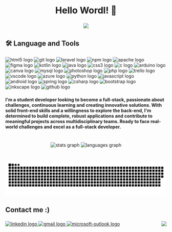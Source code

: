 <h1 align="center">Hello Wordl! 🤗</h1>

###

<div align="center">
  <img height="200" src="https://media.giphy.com/media/v1.Y2lkPTc5MGI3NjExYTEyMDgzYWYzMTM4NTcwZGUwYWRjNTMwNjU4NjIwYmZmNTJiMDMyMSZlcD12MV9pbnRlcm5hbF9naWZzX2dpZklkJmN0PWc/L1R1tvI9svkIWwpVYr/giphy.gif"  />
</div>

###

<h2 align="left">🛠 Language and Tools</h2>

###

<div align="left">
  <img src="https://cdn.jsdelivr.net/gh/devicons/devicon/icons/html5/html5-original.svg" height="60" width="61" alt="html5 logo"  />
  <img src="https://cdn.jsdelivr.net/gh/devicons/devicon/icons/git/git-original.svg" height="60" width="61" alt="git logo"  />
  <img src="https://cdn.jsdelivr.net/gh/devicons/devicon/icons/laravel/laravel-plain.svg" height="60" width="61" alt="laravel logo"  />
  <img src="https://cdn.jsdelivr.net/gh/devicons/devicon/icons/npm/npm-original-wordmark.svg" height="60" width="61" alt="npm logo"  />
  <img src="https://cdn.jsdelivr.net/gh/devicons/devicon/icons/apache/apache-original.svg" height="60" width="61" alt="apache logo"  />
  <img src="https://cdn.jsdelivr.net/gh/devicons/devicon/icons/figma/figma-original.svg" height="60" width="61" alt="figma logo"  />
  <img src="https://cdn.jsdelivr.net/gh/devicons/devicon/icons/kotlin/kotlin-original.svg" height="60" width="61" alt="kotlin logo"  />
  <img src="https://cdn.jsdelivr.net/gh/devicons/devicon/icons/java/java-original.svg" height="60" width="61" alt="java logo"  />
  <img src="https://cdn.jsdelivr.net/gh/devicons/devicon/icons/css3/css3-original.svg" height="60" width="61" alt="css3 logo"  />
  <img src="https://cdn.jsdelivr.net/gh/devicons/devicon/icons/c/c-original.svg" height="60" width="61" alt="c logo"  />
  <img src="https://cdn.jsdelivr.net/gh/devicons/devicon/icons/arduino/arduino-original.svg" height="60" width="61" alt="arduino logo"  />
  <img src="https://cdn.jsdelivr.net/gh/devicons/devicon/icons/canva/canva-original.svg" height="60" width="61" alt="canva logo"  />
  <img src="https://cdn.jsdelivr.net/gh/devicons/devicon/icons/mysql/mysql-original.svg" height="60" width="61" alt="mysql logo"  />
  <img src="https://cdn.jsdelivr.net/gh/devicons/devicon/icons/photoshop/photoshop-plain.svg" height="60" width="61" alt="photoshop logo"  />
  <img src="https://cdn.jsdelivr.net/gh/devicons/devicon/icons/php/php-original.svg" height="60" width="61" alt="php logo"  />
  <img src="https://cdn.jsdelivr.net/gh/devicons/devicon/icons/trello/trello-plain.svg" height="60" width="61" alt="trello logo"  />
  <img src="https://cdn.jsdelivr.net/gh/devicons/devicon/icons/vscode/vscode-original.svg" height="60" width="61" alt="vscode logo"  />
  <img src="https://cdn.jsdelivr.net/gh/devicons/devicon/icons/azure/azure-original.svg" height="60" width="61" alt="azure logo"  />
  <img src="https://cdn.jsdelivr.net/gh/devicons/devicon/icons/python/python-original.svg" height="60" width="61" alt="python logo"  />
  <img src="https://cdn.jsdelivr.net/gh/devicons/devicon/icons/javascript/javascript-original.svg" height="60" width="61" alt="javascript logo"  />
  <img src="https://cdn.jsdelivr.net/gh/devicons/devicon/icons/android/android-original.svg" height="60" width="61" alt="android logo"  />
  <img src="https://cdn.jsdelivr.net/gh/devicons/devicon/icons/spring/spring-original.svg" height="60" width="61" alt="spring logo"  />
  <img src="https://cdn.jsdelivr.net/gh/devicons/devicon/icons/csharp/csharp-original.svg" height="60" width="61" alt="csharp logo"  />
  <img src="https://cdn.jsdelivr.net/gh/devicons/devicon/icons/bootstrap/bootstrap-original.svg" height="60" width="61" alt="bootstrap logo"  />
  <img src="https://cdn.jsdelivr.net/gh/devicons/devicon/icons/inkscape/inkscape-original.svg" height="60" width="61" alt="inkscape logo"  />
  <img src="https://cdn.jsdelivr.net/gh/devicons/devicon/icons/github/github-original.svg" height="60" width="61" alt="github logo"  />
</div>

###

<h4 align="left">I'm a student developer looking to become a full-stack, passionate about challenges, continuous learning and creating innovative solutions. With solid front-end skills and a willingness to explore the back-end, I'm determined to build complete, robust applications and contribute to meaningful projects across multidisciplinary teams. Ready to face real-world challenges and excel as a full-stack developer.</h4>

###

<br clear="both">

<div align="center">
  <img src="https://github-readme-stats.vercel.app/api?username=DevAnaBeatriz&hide_title=false&hide_rank=false&show_icons=false&include_all_commits=true&count_private=true&disable_animations=false&theme=dracula&locale=en&hide_border=true" height="130" alt="stats graph"  />
  <img src="https://github-readme-stats.vercel.app/api/top-langs?username=DevAnaBeatriz&locale=en&hide_title=false&layout=compact&card_width=320&langs_count=5&theme=dracula&hide_border=true" height="130" alt="languages graph"  />
</div>

###

<br clear="both">

<img src="https://raw.githubusercontent.com/DevAnaBeatriz/DevAnaBeatriz/output/snake.svg" alt="Snake animation" />

###

<h2 align="left">Contact me :)</h2>

###

<img align="right" height="52" src="https://img1.picmix.com/output/stamp/normal/0/6/3/6/2306360_91adf.gif"  />

###

<div align="left">
  <a href="https://www.linkedin.com/in/ana-beatriz-martins-batista/" target="_blank">
    <img src="https://img.shields.io/static/v1?message=LinkedIn&logo=linkedin&label=&color=0077B5&logoColor=white&labelColor=&style=flat" height="35" alt="linkedin logo"  />
  </a>
  <a href="mailto:ana.mb236@gmail.com" target="_blank">
    <img src="https://img.shields.io/static/v1?message=Gmail&logo=gmail&label=&color=D14836&logoColor=white&labelColor=&style=flat" height="35" alt="gmail logo"  />
  </a>
  <a href="mailto:ana.batista115@etec.sp.gov.br" target="_blank">
    <img src="https://img.shields.io/static/v1?message=Outlook&logo=microsoft-outlook&label=&color=0078D4&logoColor=white&labelColor=&style=flat" height="35" alt="microsoft-outlook logo"  />
  </a>
</div>

###
